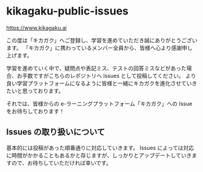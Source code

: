 # kikagaku-public-issues

https://www.kikagaku.ai

この度は「キカガク」へご登録し、学習を進めていただき誠にありがとうございます。
「キカガク」に携わっているメンバー全員から、皆様へ心より感謝申し上げます。

学習を進めていく中で、疑問点や表記ミス、テストの回答ミスなどがあった場合、お手数ですがこちらのレポジトリへ Issues として投稿してください。
より良い学習プラットフォームになるように皆様と一緒にキカガクを進化させていきたいと思っております。

それでは、皆様からの e-ラーニングプラットフォーム「キカガク」への Issue をお待ちしております！

## Issues の取り扱いについて

基本的には投稿があった順番通りに対応していきます。
Issues によっては対応に時間がかかることもあるかと存じますが、しっかりとアップデートしていきますので、お待ちしていただければ幸いです。
